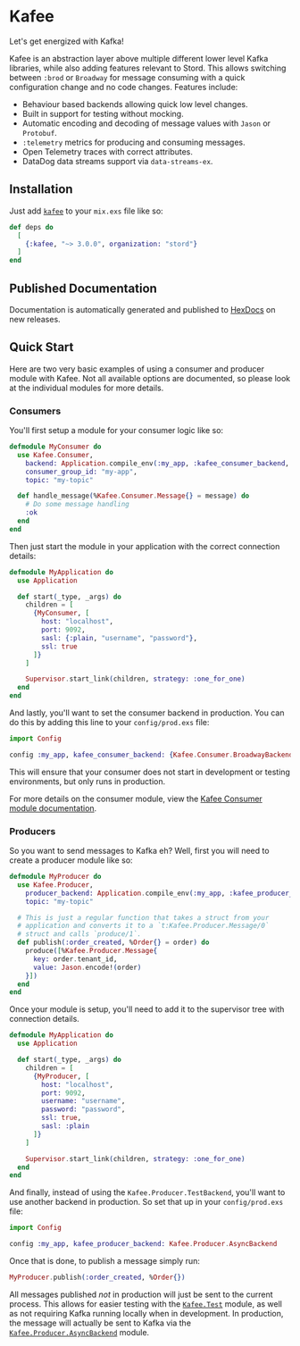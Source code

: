 # Kafee

Let's get energized with Kafka!

Kafee is an abstraction layer above multiple different lower level Kafka libraries, while also adding features relevant to Stord. This allows switching between `:brod` or `Broadway` for message consuming with a quick configuration change and no code changes. Features include:

- Behaviour based backends allowing quick low level changes.
- Built in support for testing without mocking.
- Automatic encoding and decoding of message values with `Jason` or `Protobuf`.
- `:telemetry` metrics for producing and consuming messages.
- Open Telemetry traces with correct attributes.
- DataDog data streams support via `data-streams-ex`.

## Installation

Just add [`kafee`](https://hex.pm/packages/stord/kafee) to your `mix.exs` file like so:

<!-- {x-release-please-start-version} -->
```elixir
def deps do
  [
    {:kafee, "~> 3.0.0", organization: "stord"}
  ]
end
```
<!-- {x-release-please-end} -->

## Published Documentation

Documentation is automatically generated and published to [HexDocs](https://stord.hexdocs.pm/kafee/readme.html) on new releases.

## Quick Start

Here are two very basic examples of using a consumer and producer module with Kafee. Not all available options are documented, so please look at the individual modules for more details.

### Consumers

You'll first setup a module for your consumer logic like so:

```elixir
defmodule MyConsumer do
  use Kafee.Consumer,
    backend: Application.compile_env(:my_app, :kafee_consumer_backend, nil),
    consumer_group_id: "my-app",
    topic: "my-topic"

  def handle_message(%Kafee.Consumer.Message{} = message) do
    # Do some message handling
    :ok
  end
end
```

Then just start the module in your application with the correct connection details:

```elixir
defmodule MyApplication do
  use Application

  def start(_type, _args) do
    children = [
      {MyConsumer, [
        host: "localhost",
        port: 9092,
        sasl: {:plain, "username", "password"},
        ssl: true
      ]}
    ]

    Supervisor.start_link(children, strategy: :one_for_one)
  end
end
```

And lastly, you'll want to set the consumer backend in production. You can do this by adding this line to your `config/prod.exs` file:

```elixir
import Config

config :my_app, kafee_consumer_backend: {Kafee.Consumer.BroadwayBackend, []}
```

This will ensure that your consumer does not start in development or testing environments, but only runs in production.

For more details on the consumer module, view the [Kafee Consumer module documentation](https://stord.hexdocs.pm/kafee/Kafee.Consumer.html).

### Producers

So you want to send messages to Kafka eh? Well, first you will need to create a producer module like so:

```elixir
defmodule MyProducer do
  use Kafee.Producer,
    producer_backend: Application.compile_env(:my_app, :kafee_producer_backend, Kafee.Producer.TestBackend),
    topic: "my-topic"

  # This is just a regular function that takes a struct from your
  # application and converts it to a `t:Kafee.Producer.Message/0`
  # struct and calls `produce/1`.
  def publish(:order_created, %Order{} = order) do
    produce([%Kafee.Producer.Message{
      key: order.tenant_id,
      value: Jason.encode!(order)
    }])
  end
end
```

Once your module is setup, you'll need to add it to the supervisor tree with connection details.

```elixir
defmodule MyApplication do
  use Application

  def start(_type, _args) do
    children = [
      {MyProducer, [
        host: "localhost",
        port: 9092,
        username: "username",
        password: "password",
        ssl: true,
        sasl: :plain
      ]}
    ]

    Supervisor.start_link(children, strategy: :one_for_one)
  end
end
```

And finally, instead of using the `Kafee.Producer.TestBackend`, you'll want to use another backend in production. So set that up in your `config/prod.exs` file:

```elixir
import Config

config :my_app, kafee_producer_backend: Kafee.Producer.AsyncBackend
```

Once that is done, to publish a message simply run:

```elixir
MyProducer.publish(:order_created, %Order{})
```

All messages published _not_ in production will just be sent to the current process. This allows for easier testing with the [`Kafee.Test`](https://stord.hexdocs.pm/kafee/Kafee.Test.html) module, as well as not requiring Kafka running locally when in development. In production, the message will actually be sent to Kafka via the [`Kafee.Producer.AsyncBackend`](https://stord.hexdocs.pm/kafee/Kafee.Producer.AsyncBackend.html) module.
